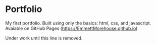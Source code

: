 # Portfolio
My first portfolio. Built using only the basics: html, css, and javascript. Avaiable on GitHub Pages (https://EmmettMorehouse.github.io)

Under work until this line is removed.
